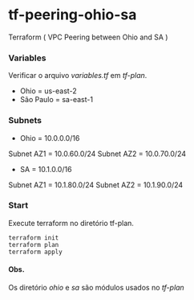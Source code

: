 # tf-peering-ohio-sa
Terraform ( VPC Peering between Ohio and SA )


### Variables
Verificar o arquivo *variables.tf* em *tf-plan*.

- Ohio = us-east-2
- São Paulo = sa-east-1

### Subnets

- Ohio = 10.0.0.0/16

Subnet AZ1 = 10.0.60.0/24
Subnet AZ2 = 10.0.70.0/24

- SA = 10.1.0.0/16 

Subnet AZ1 = 10.1.80.0/24
Subnet AZ2 = 10.1.90.0/24

### Start
Execute terraform no diretório tf-plan.
```
terraform init
terraform plan
terraform apply
```

#### Obs.
Os diretório *ohio* e *sa* são módulos usados no *tf-plan*
